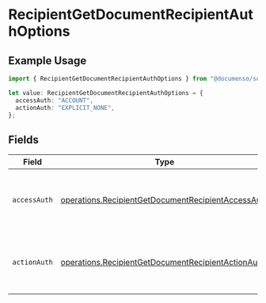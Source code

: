 # RecipientGetDocumentRecipientAuthOptions

## Example Usage

```typescript
import { RecipientGetDocumentRecipientAuthOptions } from "@documenso/sdk-typescript/models/operations";

let value: RecipientGetDocumentRecipientAuthOptions = {
  accessAuth: "ACCOUNT",
  actionAuth: "EXPLICIT_NONE",
};
```

## Fields

| Field                                                                                                                    | Type                                                                                                                     | Required                                                                                                                 | Description                                                                                                              |
| ------------------------------------------------------------------------------------------------------------------------ | ------------------------------------------------------------------------------------------------------------------------ | ------------------------------------------------------------------------------------------------------------------------ | ------------------------------------------------------------------------------------------------------------------------ |
| `accessAuth`                                                                                                             | [operations.RecipientGetDocumentRecipientAccessAuth](../../models/operations/recipientgetdocumentrecipientaccessauth.md) | :heavy_check_mark:                                                                                                       | The type of authentication required for the recipient to access the document.                                            |
| `actionAuth`                                                                                                             | [operations.RecipientGetDocumentRecipientActionAuth](../../models/operations/recipientgetdocumentrecipientactionauth.md) | :heavy_check_mark:                                                                                                       | The type of authentication required for the recipient to sign the document.                                              |